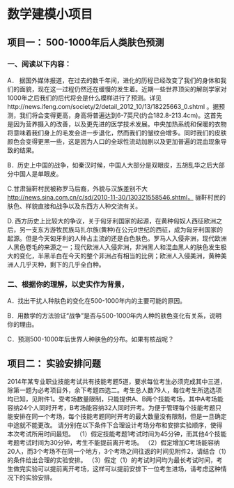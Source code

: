 # 数学建模小项目

## 项目一： 500-1000年后人类肤色预测
### 一、阅读以下内容：
A． 据国外媒体报道，在过去的数千年间，进化的历程已经改变了我们的身体和我们的面貌，现在这一过程仍然还在缓慢的发生着。近期一些世界顶尖的解剖学家对1000年之后我们的后代将会是什么模样进行了预测。详见http://news.ifeng.com/society/2/detail_2012_10/13/18225663_0.shtml 。据预测，我们将会变得更高，身高将普遍达到6-7英尺(约合182.8-213.4cm)。这首先是因为营养摄入的改善，以及更先进的医学技术发展。中央加热系统和保暖的衣物将意味着我们身上的毛发会进一步退化，然而我们的皱纹会增多。同时我们的皮肤颜色会变得更黑一些，这是因为人口的全球性流动加剧以及更加普遍的混血现象导致的结果。

B．历史上中国的战争，如秦汉时候，中国人大部分是双眼皮，五胡乱华之后大部分中国人是单眼皮。

C.甘肃骊靬村民被称罗马后裔，外貌与汉族差别不大 http://news.sina.com.cn/c/sd/2010-11-30/130321558546.shtml， 骊靬村民的肤色、样貌直接和战争以及东西方人种交流有关。

D. 西方历史上比较大的争议，关于匈牙利国家的起源，在黄种匈奴人西征欧洲之后，另一支东方游牧民族马扎尔族(黄种)在公元9世纪的西征，成为匈牙利国家的起源。但是今天匈牙利的人种占主流的还是白色肤色。罗马人入侵非洲，现代欧洲人黑色卷毛的来源之一；现代欧洲人入侵非洲，非洲黑人和混血黑人的肤色发生极大的变化，半黑半白在今天的整个非洲占有相当的比例；欧洲人入侵美洲，黄种美洲人几乎灭种，剩下的几乎全白种。

### 二、根据你的理解，以史实作为背景，
A．找出干扰人种肤色的变化在500-1000年内的主要可能的原因。

B．用数学的方法验证“战争”是否与500-1000年内人种的肤色变化有关系，说明你的理由。

C．预测500-1000年后世界人种肤色的分布。如果有核战呢？


## 项目二： 实验安排问题

2014年某专业职业技能考试共有技能考题5道，要求每位考生必须完成其中三道，除第一题为必考项目外，余下考题四选二。考生总人数79人，每位考生所选选项均已知，见附件1。受考场数量限制，只能提供A、B两个技能考场，其中A考场能容纳24个人同时开考，B考场能容纳32人同时开考。为便于管理每个技能考题只能安排在同一个考场，每个技能考题同时开考的最大数量没有限制，但是一旦确定中途就不能更改。
请分别在以下条件下合理设计考场分布和安排实验顺序，使得本次考试所用时间最短。
（1）假定技能考题1考试时间为45分钟，而其他4个技能考题考试时间为30分钟，考生不能提前离开考场。
（2）假定增加C考场能容纳20人，而3个考场不在同一个地方，3个考场之间往返的时间见附件2，请结合（1）的条件给出合理的实验安排。
（3）假定（1）的考试时间均为最长考试时间，考生做完实验可以提前离开考场，这样可以提前安排下一位考生进场，请考虑这种情况下的实验安排。


